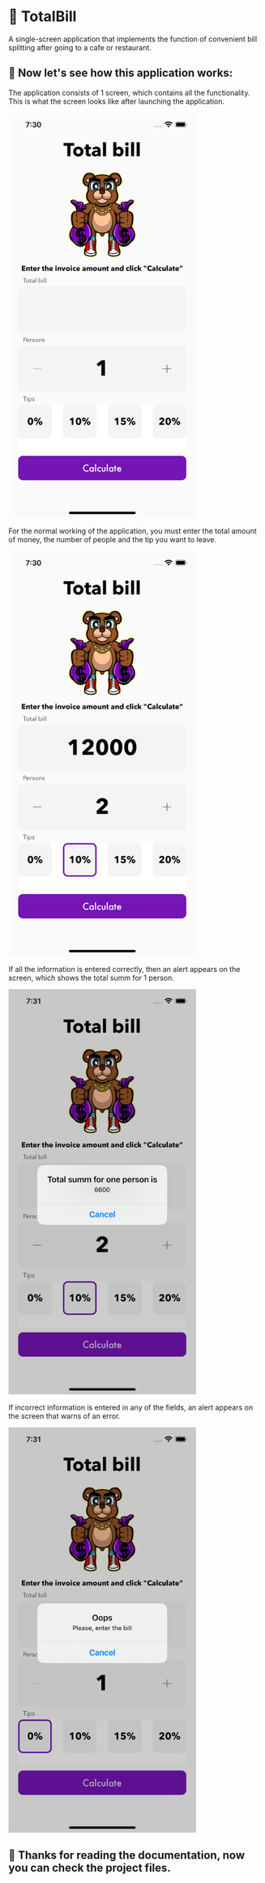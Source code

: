 # 🤑 TotalBill
A single-screen application that implements the function of convenient bill splitting after going to a cafe or restaurant.

## 📲 Now let's see how this application works:

The application consists of 1 screen, which contains all the functionality. This is what the screen looks like after launching the application.

<img src="https://raw.githubusercontent.com/Scooterminsk/TotalBill/main/Screenshots/MainScreen.png" alt="Main Screen" style="height: 800px;"/>

<br />

For the normal working of the application, you must enter the total amount of money, the number of people and the tip you want to leave.

<img src="https://raw.githubusercontent.com/Scooterminsk/TotalBill/main/Screenshots/AllValuesEntered.png" alt="All Values Entered" style="height: 800px;"/>

<br />

If all the information is entered correctly, then an alert appears on the screen, which shows the total summ for 1 person.

<img src="https://raw.githubusercontent.com/Scooterminsk/TotalBill/main/Screenshots/TotalSumm.png" alt="Total Summ" style="height: 800px;"/>

<br />

If incorrect information is entered in any of the fields, an alert appears on the screen that warns of an error.

<img src="https://raw.githubusercontent.com/Scooterminsk/TotalBill/main/Screenshots/ErrorHandling.png" alt="Error Handling" style="height: 800px;"/>

<br />

## 🎉 Thanks for reading the documentation, now you can check the project files.
